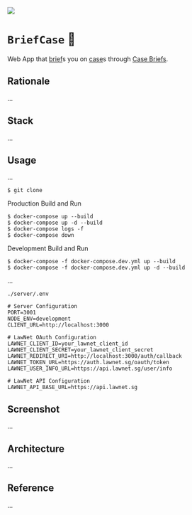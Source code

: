 [![](https://img.shields.io/badge/briefcase_1.0.0-passing-dark_green)](https://github.com/gongahkia/briefcase/releases/tag/1.0.0) 

# `BriefCase` 💼

Web App that [brief](https://dictionary.cambridge.org/dictionary/english/brief)s you on [case](https://www.law.cornell.edu/wex/case)s through [Case Briefs](https://law.syracuse.edu/wp-content/uploads/Case-Briefing.pdf).

## Rationale

...

## Stack

...

## Usage

...

```console
$ git clone 
```

Production Build and Run

```console
$ docker-compose up --build
$ docker-compose up -d --build
$ docker-compose logs -f
$ docker-compose down
```

Development Build and Run

```console
$ docker-compose -f docker-compose.dev.yml up --build
$ docker-compose -f docker-compose.dev.yml up -d --build
```

...

`./server/.env`

```env
# Server Configuration
PORT=3001
NODE_ENV=development
CLIENT_URL=http://localhost:3000

# LawNet OAuth Configuration
LAWNET_CLIENT_ID=your_lawnet_client_id
LAWNET_CLIENT_SECRET=your_lawnet_client_secret
LAWNET_REDIRECT_URI=http://localhost:3000/auth/callback
LAWNET_TOKEN_URL=https://auth.lawnet.sg/oauth/token
LAWNET_USER_INFO_URL=https://api.lawnet.sg/user/info

# LawNet API Configuration
LAWNET_API_BASE_URL=https://api.lawnet.sg
```

## Screenshot

...

## Architecture

...

## Reference

...
